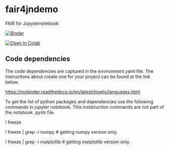 # fair4jndemo
FAIR for Jupyternotebook

[![Binder](https://mybinder.org/badge_logo.svg)](https://mybinder.org/v2/gh/Aleem2/fair4jndemo/HEAD?labpath=boxplot_vs_violin.ipynb)

[![Open In Colab](https://colab.research.google.com/assets/colab-badge.svg)](https://colab.research.google.com/github/googlecolab/colabtools/blob/main/boxplot_vs_violin.ipynb)



## Code dependencies 

The code dependencies are captured in the environment.yaml file. The instructions about create one for your project can be found at the link below.

https://mybinder.readthedocs.io/en/latest/howto/languages.html

To get the list of python packages and dependencies use the following commands in jupyter notebook. This inststruction commands are not part of the notebook .pynb file. 

! freeze

! freeze | grep -i numpy # getting numpy version only.

! freeze | grep -i matplotlib # getting matplotlib version only. 
